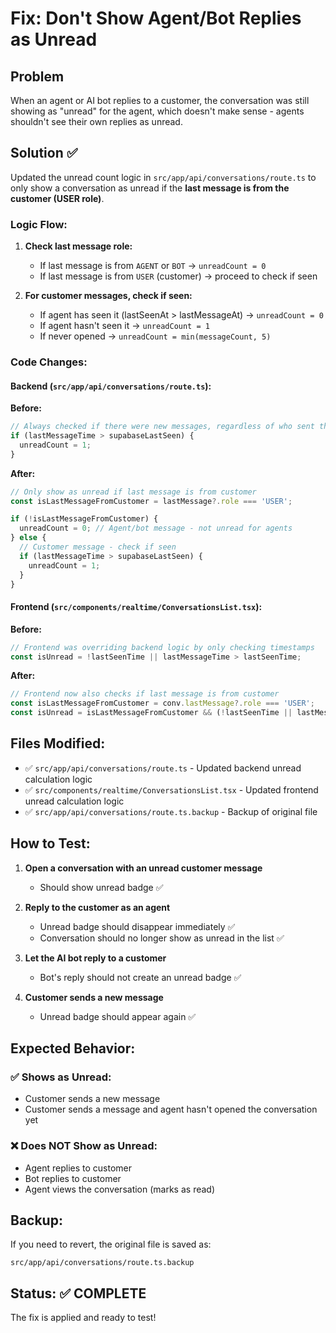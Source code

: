 # Fix: Don't Show Agent/Bot Replies as Unread

## Problem
When an agent or AI bot replies to a customer, the conversation was still showing as "unread" for the agent, which doesn't make sense - agents shouldn't see their own replies as unread.

## Solution ✅

Updated the unread count logic in `src/app/api/conversations/route.ts` to only show a conversation as unread if the **last message is from the customer (USER role)**.

### Logic Flow:

1. **Check last message role:**
   - If last message is from `AGENT` or `BOT` → `unreadCount = 0`
   - If last message is from `USER` (customer) → proceed to check if seen

2. **For customer messages, check if seen:**
   - If agent has seen it (lastSeenAt > lastMessageAt) → `unreadCount = 0`
   - If agent hasn't seen it → `unreadCount = 1`
   - If never opened → `unreadCount = min(messageCount, 5)`

### Code Changes:

#### Backend (`src/app/api/conversations/route.ts`):

**Before:**
```typescript
// Always checked if there were new messages, regardless of who sent them
if (lastMessageTime > supabaseLastSeen) {
  unreadCount = 1;
}
```

**After:**
```typescript
// Only show as unread if last message is from customer
const isLastMessageFromCustomer = lastMessage?.role === 'USER';

if (!isLastMessageFromCustomer) {
  unreadCount = 0; // Agent/bot message - not unread for agents
} else {
  // Customer message - check if seen
  if (lastMessageTime > supabaseLastSeen) {
    unreadCount = 1;
  }
}
```

#### Frontend (`src/components/realtime/ConversationsList.tsx`):

**Before:**
```typescript
// Frontend was overriding backend logic by only checking timestamps
const isUnread = !lastSeenTime || lastMessageTime > lastSeenTime;
```

**After:**
```typescript
// Frontend now also checks if last message is from customer
const isLastMessageFromCustomer = conv.lastMessage?.role === 'USER';
const isUnread = isLastMessageFromCustomer && (!lastSeenTime || lastMessageTime > lastSeenTime);
```

## Files Modified:

- ✅ `src/app/api/conversations/route.ts` - Updated backend unread calculation logic
- ✅ `src/components/realtime/ConversationsList.tsx` - Updated frontend unread calculation logic
- ✅ `src/app/api/conversations/route.ts.backup` - Backup of original file

## How to Test:

1. **Open a conversation with an unread customer message**
   - Should show unread badge ✅

2. **Reply to the customer as an agent**
   - Unread badge should disappear immediately ✅
   - Conversation should no longer show as unread in the list ✅

3. **Let the AI bot reply to a customer**
   - Bot's reply should not create an unread badge ✅

4. **Customer sends a new message**
   - Unread badge should appear again ✅

## Expected Behavior:

### ✅ Shows as Unread:
- Customer sends a new message
- Customer sends a message and agent hasn't opened the conversation yet

### ❌ Does NOT Show as Unread:
- Agent replies to customer
- Bot replies to customer
- Agent views the conversation (marks as read)

## Backup:

If you need to revert, the original file is saved as:
```
src/app/api/conversations/route.ts.backup
```

## Status: ✅ COMPLETE

The fix is applied and ready to test!

